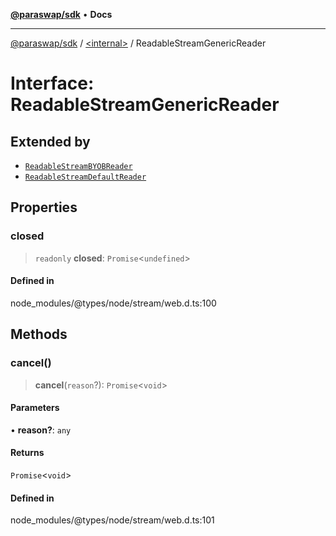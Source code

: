 [**@paraswap/sdk**](../../README.md) • **Docs**

***

[@paraswap/sdk](../../globals.md) / [\<internal\>](../README.md) / ReadableStreamGenericReader

# Interface: ReadableStreamGenericReader

## Extended by

- [`ReadableStreamBYOBReader`](ReadableStreamBYOBReader.md)
- [`ReadableStreamDefaultReader`](ReadableStreamDefaultReader.md)

## Properties

### closed

> `readonly` **closed**: `Promise`\<`undefined`\>

#### Defined in

node\_modules/@types/node/stream/web.d.ts:100

## Methods

### cancel()

> **cancel**(`reason`?): `Promise`\<`void`\>

#### Parameters

• **reason?**: `any`

#### Returns

`Promise`\<`void`\>

#### Defined in

node\_modules/@types/node/stream/web.d.ts:101
